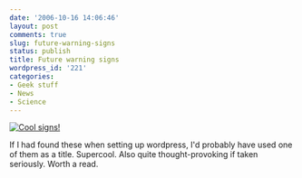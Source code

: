 ```yaml
---
date: '2006-10-16 14:06:46'
layout: post
comments: true
slug: future-warning-signs
status: publish
title: Future warning signs
wordpress_id: '221'
categories:
- Geek stuff
- News
- Science
---
```



[
![Cool signs!](http://lifeboat.com/images/existential.threat.warning.jpg)
](http://lifeboat.com/ex/warning.signs.for.tomorrow)


If I had found these when setting up wordpress, I'd probably have used one of them as a title. Supercool. Also quite thought-provoking if taken seriously. Worth a read.
